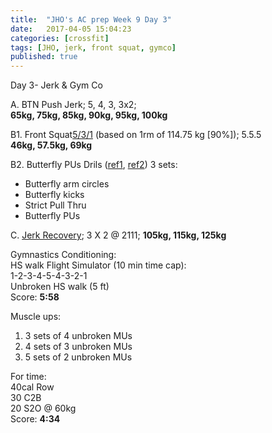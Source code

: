 ```yaml
---
title:  "JHO's AC prep Week 9 Day 3"
date:   2017-04-05 15:04:23
categories: [crossfit]
tags: [JHO, jerk, front squat, gymco]
published: true
---
```

Day 3- Jerk & Gym Co

A. BTN Push Jerk; 5, 4, 3, 3x2;  
**65kg, 75kg, 85kg, 90kg, 95kg, 100kg**  

B1. Front Squat[5/3/1][link_wendler] (based on 1rm of 114.75 kg [90%]); 5.5.5   
**46kg, 57.5kg, 69kg**

B2. Butterfly PUs Drils ([ref1][butterfly1], [ref2][butterfly2])
3 sets:  
- Butterfly arm circles  
- Butterfly kicks  
- Strict Pull Thru  
- Butterfly PUs  

C. [Jerk Recovery][link_jrecovery]; 3 X 2 @ 2111; **105kg, 115kg, 125kg**

Gymnastics Conditioning:  
HS walk Flight Simulator (10 min time cap):  
1-2-3-4-5-4-3-2-1  
Unbroken HS walk (5 ft)  
Score: **5:58**

Muscle ups:  
1) 3 sets of 4 unbroken MUs  
2) 4 sets of 3 unbroken MUs  
3) 5 sets of 2 unbroken MUs  

For time:  
40cal Row  
30 C2B  
20 S2O @ 60kg  
Score: **4:34**

[link_jsupport]: http://www.catalystathletics.com/exercise/198/Jerk-Support/
[link_jrecovery]: http://www.catalystathletics.com/exercise/197/Jerk-Recovery/
[link_wendler]: https://www.t-nation.com/workouts/531-how-to-build-pure-strength
[butterfly1]: https://youtu.be/6ji4A5WCuBo
[butterfly2]: https://youtu.be/0Olzg273TPE
